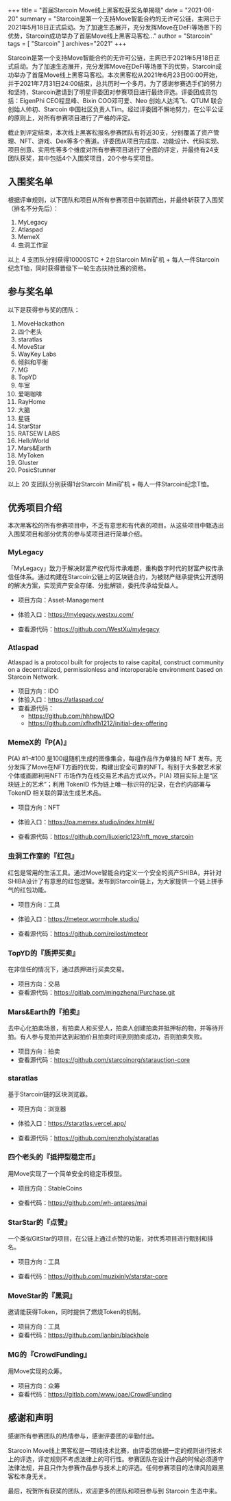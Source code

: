 +++
title = "首届Starcoin Move线上黑客松获奖名单揭晓"
date = "2021-08-20"
summary = "Starcoin是第一个支持Move智能合约的无许可公链，主网已于2021年5月18日正式启动。为了加速生态展开，充分发挥Move在DeFi等场景下的优势，Starcoin成功举办了首届Move线上黑客马客松..."
author = "Starcoin"
tags = [
    "Starcoin"
]
archives="2021"
+++

Starcoin是第一个支持Move智能合约的无许可公链，主网已于2021年5月18日正式启动。为了加速生态展开，充分发挥Move在DeFi等场景下的优势，Starcoin成功举办了首届Move线上黑客马客松。本次黑客松从2021年6月23日00:00开始，并于2021年7月31日24:00结束，总共历时一个多月。为了感谢参赛选手们的努力和坚持，Starcoin邀请到了明星评委团对参赛项目进行最终评选。评委团成员包括：EigenPhi CEO程显峰、Bixin COO邓可爱、Neo 创始人达鸿飞、QTUM 联合创始人帅初、Starcoin 中国社区负责人Tim。经过评委团不懈地努力，在公平公证的原则上，对所有参赛项目进行了严格的评定。

截止到评定结束，本次线上黑客松报名参赛团队有将近30支，分别覆盖了资产管理、NFT、游戏、Dex等多个赛道。评委团从项目完成度、功能设计、代码实现、项目创意、实用性等多个维度对所有参赛项目进行了全面的评定，并最终有24支团队获奖，其中包括4个入围奖项目，20个参与奖项目。



## 入围奖名单

根据评审规则，以下团队和项目从所有参赛项目中脱颖而出，并最终斩获了入围奖（排名不分先后）：

1. MyLegacy
2. Atlaspad
3. MemeX
4. 虫洞工作室

以上 4 支团队分别获得10000STC + 2台Starcoin Mini矿机 + 每人一件Starcoin纪念T恤，同时获得晋级下一轮生态扶持比赛的资格。



## 参与奖名单

以下是获得参与奖的团队：

1. MoveHackathon
2. 四个老头
3. staratlas
4. MoveStar
5. WayKey Labs
6. 倾斜和平衡
7. MG
8. TopYD
9. 牛室
10. 爱喝咖啡
11. RayHome
12. 大脑
13. 星链
14. StarStar
15. RATSEW LABS
16. HelloWorld
17. Mars&Earth
18. MyToken
19. Gluster
20. PosicStunner

以上 20 支团队分别获得1台Starcoin Mini矿机 + 每人一件Starcoin纪念T恤。



## 优秀项目介绍

本次黑客松的所有参赛项目中，不乏有意思和有代表的项目。从这些项目中甄选出入围奖项目和部分优秀的参与奖项目进行简单介绍。

### MyLegacy
「MyLegacy」致力于解决财富产权代际传承难题，重构数字时代的财富产权传承信任体系。通过构建在Starcoin公链上的区块链合约，为被财产继承提供公开透明的解决方案，实现资产安全存储、分批解锁，委托传承给受益人。

* 项目方向：Asset-Management

* 体验入口：https://mylegacy.westxu.com/

* 查看源代码：https://github.com/WestXu/mylegacy



### Atlaspad

Atlaspad is a protocol built for projects to raise capital, construct community on a decentralized, permissionless and interoperable environment based on Starcoin Network. 

* 项目方向：IDO
* 体验入口：https://atlaspad.co/
* 查看源代码：
  * https://github.com/hhhpw/IDO
  * https://github.com/xfhxfh1212/initial-dex-offering



### MemeX的『P(A)』

P(A) #1–#100 是100组随机生成的图像集合，每组作品作为单独的 NFT 发布。充分发挥了Move在NFT方面的优势，构建出安全可靠的NFT。有别于大多数艺术家个体或画廊利用NFT 市场作为在线交易艺术品方式以外，P(A) 项目实际上是“区块链上的艺术”；利用 TokenID 作为链上唯一标识符的记录，在合约内部署与 TokenID 相关联的算法生成艺术品。

* 项目方向：NFT
* 体验入口：https://pa.memex.studio/index.html#/

* 查看源代码：https://github.com/liuxieric123/nft_move_starcoin



### 虫洞工作室的『红包』

红包是常用的生活工具。通过Move智能合约定义一个安全的资产SHIBA，并针对SHIBA设计了有意思的红包逻辑。发布到Starcoin链上，为大家提供一个链上拼手气的红包功能。

* 项目方向：工具
* 体验入口：https://meteor.wormhole.studio/

* 查看源代码：https://github.com/reilost/meteor



### TopYD的『质押买卖』

在非信任的情况下，通过质押进行买卖交易。

* 项目方向：交易
* 查看源代码：https://gitlab.com/mingzhena/Purchase.git



### Mars&Earth的『拍卖』

去中心化拍卖场景，有拍卖人和买受人，拍卖人创建拍卖并抵押标的物，并等待开拍。有人参与竞拍并达到起拍价且拍卖时间到则拍卖成功，否则拍卖失败。

* 项目方向：拍卖
* 查看源代码：https://github.com/starcoinorg/starauction-core



### staratlas

基于Starcoin链的区块浏览器。

* 项目方向：浏览器

* 体验入口：https://staratlas.vercel.app/

* 查看源代码：https://github.com/renzholy/staratlas



### 四个老头的『抵押型稳定币』

用Move实现了一个简单安全的稳定币模型。

* 项目方向：StableCoins

* 查看代码：https://github.com/wh-antares/mai 



### StarStar的『点赞』

一个类似GitStar的项目，在公链上通过点赞的功能，对优秀项目进行甄别和排名。

* 项目方向：工具

* 查看代码：https://github.com/muzixinly/starstar-core



### MoveStar的『黑洞』

邀请能获得Token，同时提供了燃烧Token的机制。

* 项目方向：工具
* 查看代码：https://github.com/lanbin/blackhole



### MG的『CrowdFunding』

用Move实现的众筹。

* 项目方向：众筹
* 查看代码：https://gitlab.com/www.joae/CrowdFunding



## 感谢和声明

感谢所有参赛团队的热情参与，感谢评委团的辛勤付出。

Starcoin Move线上黑客松是一项纯技术比赛，由评委团依据一定的规则进行技术上的评选，评定规则不考虑法律上的可行性。参赛团队在设计作品的时候必须遵守法律法规，并且只作为参赛作品参与技术上的评选。任何参赛项目的法律风险跟黑客松本身无关。

最后，祝贺所有获奖的团队，欢迎更多的团队和项目参与到 Starcoin 生态中来。

